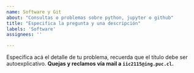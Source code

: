 ```yaml
---
name: Software y Git
about: "Consultas o problemas sobre python, jupyter o github"
title: "Especifica la pregunta y una descripción"
labels: 'Software'
assignees: ''

---
```

Especifica acá el detalle de tu problema, recuerda que el título debe ser autoexplicativo.
**Quejas y reclamos vía mail a `iic2115@ing.puc.cl`.**
